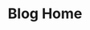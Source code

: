 ---
home: true
layout: BlogHome
icon: home
title: Blog Home
heroImage: /logo.png
heroText: MengGuyi's blog
tagline: There is no universal justice in the world, only diverse views and stances.
heroFullScreen: true
projects:
  - icon: book
    name: Blog Home
    desc: Cattery
    link: https://blog.mengguyi.com/en/

  - icon: link
    name: Posts
    desc: Something written casually
    link: https://blog.mengguyi.com/en/posts/

  - icon: article
    name: Articles
    desc: Share various articles
    link: https://blog.mengguyi.com/en/articles/

  - icon: friend
    name: Friendly link
    desc: My good buddies
    link: https://blog.mengguyi.com/en/articles/friends.html

  - icon: project
    name: MengGuyi's Cloud Drive
    desc: Something useful
    link: https://drive.mengguyi.com/

  - icon: music
    name: Unlock music
    desc: Remove encryption from purchased music
    link: https://unlock-music.mengguyi.com/

  - icon: fab fa-telegram
    name: TG channel
    desc: Guyi's Telegram channel
    link: https://diary.mengguyi.com/

  - icon: fab fa-github
    name: Github proxy
    desc: Accelerate Github access in China
    link: https://gh-proxy.mengguyi.com/

  - icon: search
    name: Guyi search
    desc: search Internet
    link: https://search.mengguyi.com/

  - icon: cloud
    name: Server status
    desc: UptimeFlare
    link: https://mengguyistatus.com/

footer: <a href="https://icp.gov.moe/?keyword=20230543" target="_blank">萌ICP备20230543号</a>
---